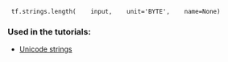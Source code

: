 

```
 tf.strings.length(    input,    unit='BYTE',    name=None) 
```

### Used in the tutorials:
- [Unicode strings](https://tensorflow.google.cn/tutorials/load_data/unicode)
